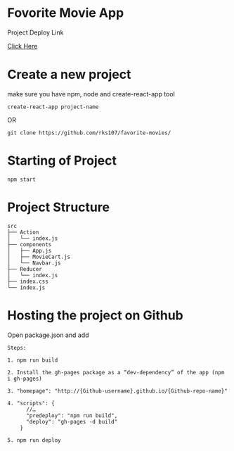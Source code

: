 
# Fovorite Movie App

Project Deploy Link

<a href="https://rks107.github.io/favorite-movies/">Click Here </a>


# Create a new project

make sure you have npm, node and create-react-app tool

```
create-react-app project-name
```

OR

```
git clone https://github.com/rks107/favorite-movies/
```

# Starting of Project

```
npm start
```

# Project Structure

```
src
├── Action
│   └── index.js
├── components
│   ├── App.js
│   ├── MovieCart.js
│   └── Navbar.js
├── Reducer
│   └── index.js
├── index.css
└── index.js
```

# Hosting the project on Github

Open package.json and add

```
Steps:

1. npm run build

2. Install the gh-pages package as a “dev-dependency” of the app (npm i gh-pages)

3. "homepage": "http://{Github-username}.github.io/{Github-repo-name}"

4. "scripts": {
      //…
      "predeploy": "npm run build",
      "deploy": "gh-pages -d build"
    }

5. npm run deploy
  
```

